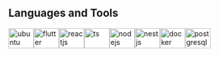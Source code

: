<!-- <h2>Olá, Eu sou o Júnior 💻</h2> -->
<!-- <h2>Desenvolvedor web 🚀</h2> -->

<!-- <div>
    <a href="https://github.com/Junior580">
    <img height="220em"
        src="https://github-readme-stats.vercel.app/api?username=Junior580&show_icons=true&theme=dracula" />
    <img height="220em"
      src="https://github-readme-stats.vercel.app/api/top-langs/?username=junior580&theme=tokyonight" />
</div> -->

            
<h2>Languages and Tools</h2>

<div style="display: inline-flex; background-color: white">
        <br />
        <img
        align="center"
        alt="ubuntu"
        height="40"
        width="50"
        src="https://cdn.jsdelivr.net/gh/devicons/devicon@latest/icons/ubuntu/ubuntu-original.svg"
        style="max-width: 100%"
        />
        <img
        align="center"
        alt="flutter"
        height="40"
        width="50"
        src="https://cdn.jsdelivr.net/gh/devicons/devicon@latest/icons/flutter/flutter-original.svg"
        style="max-width: 100%"
        />
        <img
        align="center"
        alt="reactjs"
        height="40"
        width="50"
        src="https://cdn.jsdelivr.net/gh/devicons/devicon/icons/react/react-original-wordmark.svg"
        style="max-width: 100%"
        />
        <img
        align="center"
        alt="ts"
        height="40"
        width="50"
        src="https://cdn.jsdelivr.net/gh/devicons/devicon/icons/typescript/typescript-original.svg"
        style="max-width: 100%"
        />
        <img
        align="center"
        alt="nodejs"
        height="40"
        width="50"
        src="https://cdn.jsdelivr.net/gh/devicons/devicon@latest/icons/nodejs/nodejs-original-wordmark.svg"
        style="max-width: 100%"
        />
        <img
        align="center"
        alt="nestjs"
        height="40"
        width="50"
        src="https://cdn.jsdelivr.net/gh/devicons/devicon@latest/icons/nestjs/nestjs-original.svg"
        style="max-width: 100%"
        />
        <img
        align="center"
        alt="docker"
        height="40"
        width="50"
        src="https://cdn.jsdelivr.net/gh/devicons/devicon/icons/docker/docker-plain-wordmark.svg"
        style="max-width: 100%"
        />
        <img
        align="center"
        alt="postgresql"
        height="40"
        width="50"
        src="https://cdn.jsdelivr.net/gh/devicons/devicon/icons/postgresql/postgresql-original-wordmark.svg"
        style="max-width: 100%"
        />
</div>

